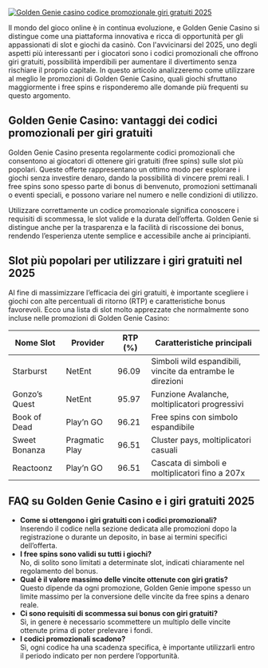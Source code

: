 [![Golden Genie casino codice promozionale giri gratuiti 2025](https://123-caf.pages.dev/gitsignup.png)](https://vrmoo.ru/Bt82HjjY)

<p>Il mondo del gioco online è in continua evoluzione, e Golden Genie Casino si distingue come una piattaforma innovativa e ricca di opportunità per gli appassionati di slot e giochi da casinò. Con l'avvicinarsi del 2025, uno degli aspetti più interessanti per i giocatori sono i codici promozionali che offrono giri gratuiti, possibilità imperdibili per aumentare il divertimento senza rischiare il proprio capitale. In questo articolo analizzeremo come utilizzare al meglio le promozioni di Golden Genie Casino, quali giochi sfruttano maggiormente i free spins e risponderemo alle domande più frequenti su questo argomento.</p>  <h2>Golden Genie Casino: vantaggi dei codici promozionali per giri gratuiti</h2> <p>Golden Genie Casino presenta regolarmente codici promozionali che consentono ai giocatori di ottenere giri gratuiti (free spins) sulle slot più popolari. Queste offerte rappresentano un ottimo modo per esplorare i giochi senza investire denaro, dando la possibilità di vincere premi reali. I free spins sono spesso parte di bonus di benvenuto, promozioni settimanali o eventi speciali, e possono variare nel numero e nelle condizioni di utilizzo.</p> <p>Utilizzare correttamente un codice promozionale significa conoscere i requisiti di scommessa, le slot valide e la durata dell’offerta. Golden Genie si distingue anche per la trasparenza e la facilità di riscossione dei bonus, rendendo l’esperienza utente semplice e accessibile anche ai principianti.</p>  <h2>Slot più popolari per utilizzare i giri gratuiti nel 2025</h2> <p>Al fine di massimizzare l’efficacia dei giri gratuiti, è importante scegliere i giochi con alte percentuali di ritorno (RTP) e caratteristiche bonus favorevoli. Ecco una lista di slot molto apprezzate che normalmente sono incluse nelle promozioni di Golden Genie Casino:</p>  <table> <thead> <tr> <th>Nome Slot</th> <th>Provider</th> <th>RTP (%)</th> <th>Caratteristiche principali</th> </tr> </thead> <tbody> <tr> <td>Starburst</td> <td>NetEnt</td> <td>96.09</td> <td>Simboli wild espandibili, vincite da entrambe le direzioni</td> </tr> <tr> <td>Gonzo’s Quest</td> <td>NetEnt</td> <td>95.97</td> <td>Funzione Avalanche, moltiplicatori progressivi</td> </tr> <tr> <td>Book of Dead</td> <td>Play’n GO</td> <td>96.21</td> <td>Free spins con simbolo espandibile</td> </tr> <tr> <td>Sweet Bonanza</td> <td>Pragmatic Play</td> <td>96.51</td> <td>Cluster pays, moltiplicatori casuali</td> </tr> <tr> <td>Reactoonz</td> <td>Play’n GO</td> <td>96.51</td> <td>Cascata di simboli e moltiplicatori fino a 207x</td> </tr> </tbody> </table>  <h2>FAQ su Golden Genie Casino e i giri gratuiti 2025</h2> <ul> <li><strong>Come si ottengono i giri gratuiti con i codici promozionali?</strong><br>Inserendo il codice nella sezione dedicata alle promozioni dopo la registrazione o durante un deposito, in base ai termini specifici dell’offerta.</li> <li><strong>I free spins sono validi su tutti i giochi?</strong><br>No, di solito sono limitati a determinate slot, indicati chiaramente nel regolamento del bonus.</li> <li><strong>Qual è il valore massimo delle vincite ottenute con giri gratis?</strong><br>Questo dipende da ogni promozione, Golden Genie impone spesso un limite massimo per la conversione delle vincite da free spins a denaro reale.</li> <li><strong>Ci sono requisiti di scommessa sui bonus con giri gratuiti?</strong><br>Sì, in genere è necessario scommettere un multiplo delle vincite ottenute prima di poter prelevare i fondi.</li> <li><strong>I codici promozionali scadono?</strong><br>Sì, ogni codice ha una scadenza specifica, è importante utilizzarli entro il periodo indicato per non perdere l’opportunità.</li> </ul>